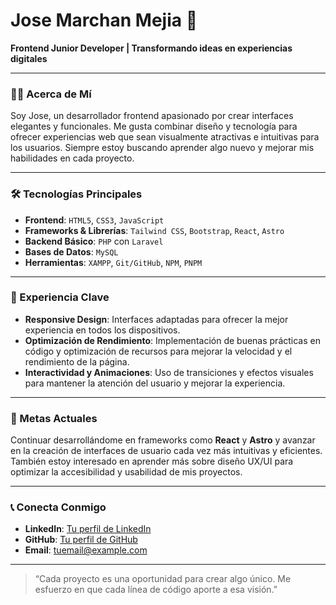 # Jose Marchan Mejia 👋
**Frontend Junior Developer | Transformando ideas en experiencias digitales**

---

### 🧑‍💻 Acerca de Mí
Soy Jose, un desarrollador frontend apasionado por crear interfaces elegantes y funcionales. Me gusta combinar diseño y tecnología para ofrecer experiencias web que sean visualmente atractivas e intuitivas para los usuarios. Siempre estoy buscando aprender algo nuevo y mejorar mis habilidades en cada proyecto.

---

### 🛠️ Tecnologías Principales
- **Frontend**: `HTML5`, `CSS3`, `JavaScript`
- **Frameworks & Librerías**: `Tailwind CSS`, `Bootstrap`, `React`, `Astro`
- **Backend Básico**: `PHP` con `Laravel`
- **Bases de Datos**: `MySQL`
- **Herramientas**: `XAMPP`, `Git/GitHub`, `NPM`, `PNPM`

---

### 💼 Experiencia Clave
- **Responsive Design**: Interfaces adaptadas para ofrecer la mejor experiencia en todos los dispositivos.
- **Optimización de Rendimiento**: Implementación de buenas prácticas en código y optimización de recursos para mejorar la velocidad y el rendimiento de la página.
- **Interactividad y Animaciones**: Uso de transiciones y efectos visuales para mantener la atención del usuario y mejorar la experiencia.

---

### 🚀 Metas Actuales
Continuar desarrollándome en frameworks como **React** y **Astro** y avanzar en la creación de interfaces de usuario cada vez más intuitivas y eficientes. También estoy interesado en aprender más sobre diseño UX/UI para optimizar la accesibilidad y usabilidad de mis proyectos.

---

### 📞 Conecta Conmigo
- **LinkedIn**: [Tu perfil de LinkedIn](https://linkedin.com)
- **GitHub**: [Tu perfil de GitHub](https://github.com)
- **Email**: [tuemail@example.com](mailto:tuemail@example.com)

---

> “Cada proyecto es una oportunidad para crear algo único. Me esfuerzo en que cada línea de código aporte a esa visión.”

